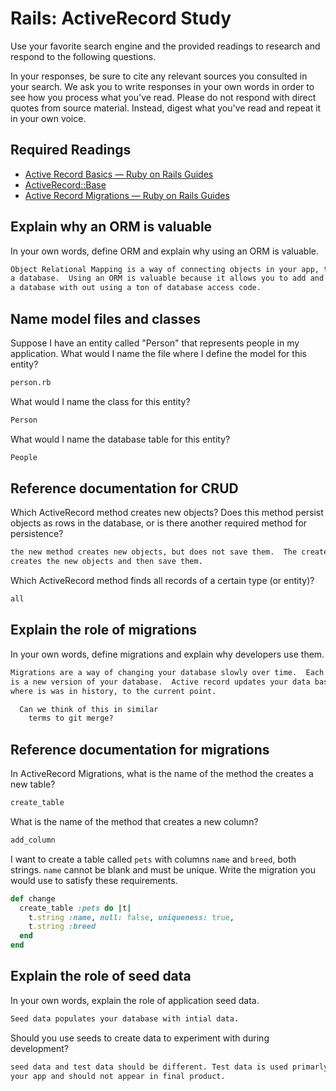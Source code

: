 # Rails: ActiveRecord Study

Use your favorite search engine and the provided readings to research and
respond to the following questions.

In your responses, be sure to cite any relevant sources you consulted in your
search. We ask you to write responses in your own words in order to see how you
process what you've read. Please do not respond with direct quotes from source
material. Instead, digest what you've read and repeat it in your own voice.

## Required Readings

-   [Active Record Basics — Ruby on Rails Guides](http://guides.rubyonrails.org/active_record_basics.html)
-   [ActiveRecord::Base](http://api.rubyonrails.org/classes/ActiveRecord/Base.html)
-   [Active Record Migrations — Ruby on Rails Guides](http://guides.rubyonrails.org/active_record_migrations.html)

## Explain why an ORM is valuable

In your own words, define ORM and explain why using an ORM is valuable.

```md
Object Relational Mapping is a way of connecting objects in your app, to tables in
a database.  Using an ORM is valuable because it allows you to add and remove from
a database with out using a ton of database access code.
```

## Name model files and classes

Suppose I have an entity called "Person" that represents people in my
application. What would I name the file where I define the model for this
entity?

```md
person.rb
```

What would I name the class for this entity?

```md
Person
```

What would I name the database table for this entity?

```md
People
```

## Reference documentation for CRUD

Which ActiveRecord method creates new objects? Does this method persist objects
as rows in the database, or is there another required method for persistence?

```md
the new method creates new objects, but does not save them.  The create method
creates the new objects and then save them.
```

Which ActiveRecord method finds all records of a certain type (or entity)?

```md
all
```

## Explain the role of migrations

In your own words, define migrations and explain why developers use them.

```md
Migrations are a way of changing your database slowly over time.  Each migration
is a new version of your database.  Active record updates your data base from
where is was in history, to the current point.

  Can we think of this in similar
    terms to git merge?
```

## Reference documentation for migrations

In ActiveRecord Migrations, what is the name of the method the creates a new
table?

```md
create_table
```

What is the name of the method that creates a new column?

```md
add_column
```

I want to create a table called `pets` with columns `name` and `breed`, both
strings. `name` cannot be blank and must be unique. Write the migration you
would use to satisfy these requirements.

```ruby
def change
  create_table :pets do |t|
    t.string :name, null: false, uniqueness: true,
    t.string :breed
  end
end
```

## Explain the role of seed data

In your own words, explain the role of application seed data.

```md
Seed data populates your database with intial data.  
```

Should you use seeds to create data to experiment with during development?

```md
seed data and test data should be different. Test data is used primarly to test
your app and should not appear in final product.
```
